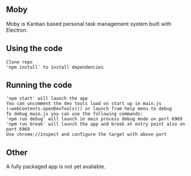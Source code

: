 ## Moby
Moby is Kanban based personal task management system built with Electron.

## Using the code
    Clone repo
    'npm install' to install dependencies

## Running the code
    'npm start' will launch the app
    You can uncomment the dev tools load on start up in main.js (~webContents.openDevTools()) or launch from help menu to debug
    To debug main.js you can use the following commands:
    'npm run debug' will launch in main process debug mode on port 6969
    'npm run break' will launch the app and break at entry point also on port 6969
    Use chrome://inspect and configure the target with above port

## Other
  A fully packaged app is not yet avaliable.
